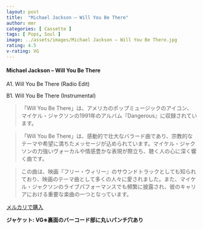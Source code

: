 ```yaml
---
layout: post
title:  "Michael Jackson – Will You Be There"
author: mmr
categories: [ Cassette ]
tags: [ Pops, Soul ]
image: ../assets/images/Michael Jackson – Will You Be There.jpg
rating: 4.5
v-rating: VG
---
```


#### Michael Jackson – Will You Be There

A1. Will You Be There (Radio Edit)

B1. Will You Be There (Instrumental)

> 「Will You Be There」は、アメリカのポップミュージックのアイコン、マイケル・ジャクソンの1991年のアルバム『Dangerous』に収録されています。

> 「Will You Be There」は、感動的で壮大なバラード曲であり、宗教的なテーマや希望に満ちたメッセージが込められています。マイケル・ジャクソンの力強いヴォーカルや情感豊かな表現が際立ち、聴く人の心に深く響く曲です。

> この曲は、映画『フリー・ウィリー』のサウンドトラックとしても知られており、映画のテーマ曲として多くの人々に愛されました。また、マイケル・ジャクソンのライブパフォーマンスでも頻繁に披露され、彼のキャリアにおける重要な楽曲の一つとなっています。

[メルカリで購入](https://jp.mercari.com/item/m37751294912)

<div class="mt-4 mb-4 d-flex align-items-center">
<strong class="mr-1">ジャケット: VG※裏面のバーコード部に丸いパンチ穴あり</strong>
</div>